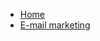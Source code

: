 <!-- docs/_sidebar.md -->

* [Home](/)
* [E-mail marketing](guide-email.md "Guia de Criação e Desenvolvimento de E-mail marketing")

